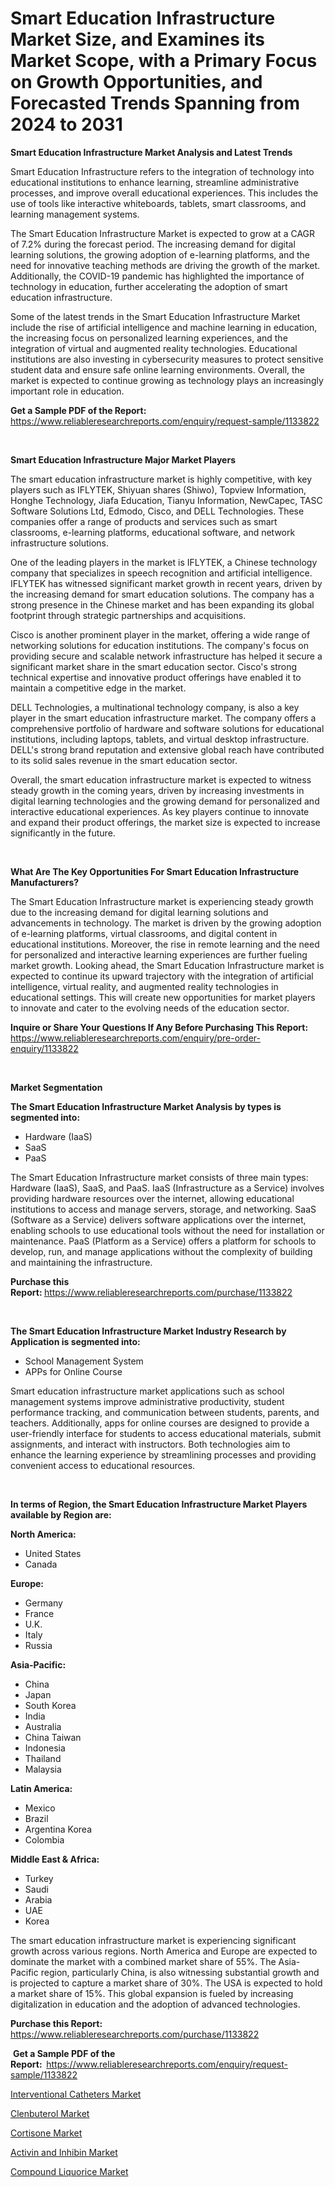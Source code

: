 <p><h1>Smart Education Infrastructure Market Size, and Examines its Market Scope, with a Primary Focus on Growth Opportunities, and Forecasted Trends Spanning from 2024 to 2031</h1></p><p><strong>Smart Education Infrastructure Market Analysis and Latest Trends</strong></p>
<p><p>Smart Education Infrastructure refers to the integration of technology into educational institutions to enhance learning, streamline administrative processes, and improve overall educational experiences. This includes the use of tools like interactive whiteboards, tablets, smart classrooms, and learning management systems.</p><p>The Smart Education Infrastructure Market is expected to grow at a CAGR of 7.2% during the forecast period. The increasing demand for digital learning solutions, the growing adoption of e-learning platforms, and the need for innovative teaching methods are driving the growth of the market. Additionally, the COVID-19 pandemic has highlighted the importance of technology in education, further accelerating the adoption of smart education infrastructure.</p><p>Some of the latest trends in the Smart Education Infrastructure Market include the rise of artificial intelligence and machine learning in education, the increasing focus on personalized learning experiences, and the integration of virtual and augmented reality technologies. Educational institutions are also investing in cybersecurity measures to protect sensitive student data and ensure safe online learning environments. Overall, the market is expected to continue growing as technology plays an increasingly important role in education.</p></p>
<p><strong>Get a Sample PDF of the Report:&nbsp;</strong> <a href="https://www.reliableresearchreports.com/enquiry/request-sample/1133822">https://www.reliableresearchreports.com/enquiry/request-sample/1133822</a></p>
<p>&nbsp;</p>
<p><strong>Smart Education Infrastructure Major Market Players</strong></p>
<p><p>The smart education infrastructure market is highly competitive, with key players such as IFLYTEK, Shiyuan shares (Shiwo), Topview Information, Honghe Technology, Jiafa Education, Tianyu Information, NewCapec, TASC Software Solutions Ltd, Edmodo, Cisco, and DELL Technologies. These companies offer a range of products and services such as smart classrooms, e-learning platforms, educational software, and network infrastructure solutions.</p><p>One of the leading players in the market is IFLYTEK, a Chinese technology company that specializes in speech recognition and artificial intelligence. IFLYTEK has witnessed significant market growth in recent years, driven by the increasing demand for smart education solutions. The company has a strong presence in the Chinese market and has been expanding its global footprint through strategic partnerships and acquisitions.</p><p>Cisco is another prominent player in the market, offering a wide range of networking solutions for education institutions. The company's focus on providing secure and scalable network infrastructure has helped it secure a significant market share in the smart education sector. Cisco's strong technical expertise and innovative product offerings have enabled it to maintain a competitive edge in the market.</p><p>DELL Technologies, a multinational technology company, is also a key player in the smart education infrastructure market. The company offers a comprehensive portfolio of hardware and software solutions for educational institutions, including laptops, tablets, and virtual desktop infrastructure. DELL's strong brand reputation and extensive global reach have contributed to its solid sales revenue in the smart education sector.</p><p>Overall, the smart education infrastructure market is expected to witness steady growth in the coming years, driven by increasing investments in digital learning technologies and the growing demand for personalized and interactive educational experiences. As key players continue to innovate and expand their product offerings, the market size is expected to increase significantly in the future.</p></p>
<p>&nbsp;</p>
<p><strong>What Are The Key Opportunities For Smart Education Infrastructure Manufacturers?</strong></p>
<p><p>The Smart Education Infrastructure market is experiencing steady growth due to the increasing demand for digital learning solutions and advancements in technology. The market is driven by the growing adoption of e-learning platforms, virtual classrooms, and digital content in educational institutions. Moreover, the rise in remote learning and the need for personalized and interactive learning experiences are further fueling market growth. Looking ahead, the Smart Education Infrastructure market is expected to continue its upward trajectory with the integration of artificial intelligence, virtual reality, and augmented reality technologies in educational settings. This will create new opportunities for market players to innovate and cater to the evolving needs of the education sector.</p></p>
<p><strong>Inquire or Share Your Questions If Any Before Purchasing This Report:</strong> <a href="https://www.reliableresearchreports.com/enquiry/pre-order-enquiry/1133822">https://www.reliableresearchreports.com/enquiry/pre-order-enquiry/1133822</a></p>
<p>&nbsp;</p>
<p><strong>Market Segmentation</strong></p>
<p><strong>The Smart Education Infrastructure Market Analysis by types is segmented into:</strong></p>
<p><ul><li>Hardware (IaaS)</li><li>SaaS</li><li>PaaS</li></ul></p>
<p><p>The Smart Education Infrastructure market consists of three main types: Hardware (IaaS), SaaS, and PaaS. IaaS (Infrastructure as a Service) involves providing hardware resources over the internet, allowing educational institutions to access and manage servers, storage, and networking. SaaS (Software as a Service) delivers software applications over the internet, enabling schools to use educational tools without the need for installation or maintenance. PaaS (Platform as a Service) offers a platform for schools to develop, run, and manage applications without the complexity of building and maintaining the infrastructure.</p></p>
<p><strong>Purchase this Report:&nbsp;</strong><a href="https://www.reliableresearchreports.com/purchase/1133822">https://www.reliableresearchreports.com/purchase/1133822</a></p>
<p>&nbsp;</p>
<p><strong>The Smart Education Infrastructure Market Industry Research by Application is segmented into:</strong></p>
<p><ul><li>School Management System</li><li>APPs for Online Course</li></ul></p>
<p><p>Smart education infrastructure market applications such as school management systems improve administrative productivity, student performance tracking, and communication between students, parents, and teachers. Additionally, apps for online courses are designed to provide a user-friendly interface for students to access educational materials, submit assignments, and interact with instructors. Both technologies aim to enhance the learning experience by streamlining processes and providing convenient access to educational resources.</p></p>
<p>&nbsp;</p>
<p><strong>In terms of Region, the Smart Education Infrastructure Market Players available by Region are:</strong></p>
<p>
    <p> <strong> North America: </strong>
        <ul>
            <li>United States</li>
            <li>Canada</li>
        </ul>
        </p> 
    <p> <strong> Europe: </strong>
        <ul>
            <li>Germany</li>
            <li>France</li>
            <li>U.K.</li>
            <li>Italy</li>
            <li>Russia</li>
        </ul>
        </p> 
    <p> <strong> Asia-Pacific: </strong>
        <ul>
            <li>China</li>
            <li>Japan</li>
            <li>South Korea</li>
            <li>India</li>
            <li>Australia</li>
            <li>China Taiwan</li>
            <li>Indonesia</li>
            <li>Thailand</li>
            <li>Malaysia</li>
        </ul>
        </p> 
    <p> <strong> Latin America: </strong>
        <ul>
            <li>Mexico</li>
            <li>Brazil</li>
            <li>Argentina Korea</li>
            <li>Colombia</li>
        </ul>
        </p> 
    <p> <strong> Middle East & Africa: </strong>
        <ul>
            <li>Turkey</li>
            <li>Saudi</li>
            <li>Arabia</li>
            <li>UAE</li>
            <li>Korea</li>
        </ul>
    </p>
    </p>
<p><p>The smart education infrastructure market is experiencing significant growth across various regions. North America and Europe are expected to dominate the market with a combined market share of 55%. The Asia-Pacific region, particularly China, is also witnessing substantial growth and is projected to capture a market share of 30%. The USA is expected to hold a market share of 15%. This global expansion is fueled by increasing digitalization in education and the adoption of advanced technologies.</p></p>
<p><strong>Purchase this Report: </strong><a href="https://www.reliableresearchreports.com/purchase/1133822">https://www.reliableresearchreports.com/purchase/1133822</a></p>
<p>&nbsp;<strong>Get a Sample PDF of the Report:&nbsp;&nbsp;</strong><a href="https://www.reliableresearchreports.com/enquiry/request-sample/1133822">https://www.reliableresearchreports.com/enquiry/request-sample/1133822</a></p>
<p><strong></strong></p>
<p><p><a href="https://medium.com/@briaabshire1988/interventional-catheters-market-size-market-outlook-and-market-forecast-2024-to-2031-ecc9000eb01c">Interventional Catheters Market</a></p><p><a href="https://medium.com/@briaabshire1988/clenbuterol-market-outlook-industry-overview-and-forecast-2024-to-2031-b863881defbb">Clenbuterol Market</a></p><p><a href="https://medium.com/@briaabshire1988/cortisone-market-exploring-market-share-market-trends-and-future-growth-bcd309777b5c">Cortisone Market</a></p><p><a href="https://medium.com/@briaabshire1988/activin-and-inhibin-market-analysis-its-cagr-market-segmentation-and-global-industry-overview-4ed5acd83d78">Activin and Inhibin Market</a></p><p><a href="https://medium.com/@briaabshire1988/compound-liquorice-market-trends-forecast-and-competitive-analysis-to-2031-e52c32bd7e69">Compound Liquorice Market</a></p></p>
